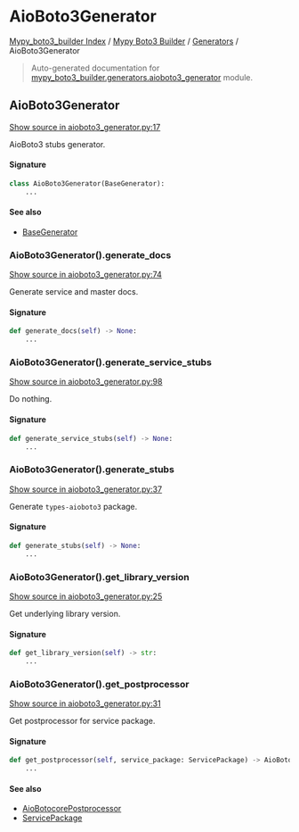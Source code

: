 # AioBoto3Generator

[Mypy_boto3_builder Index](../../README.md#mypy_boto3_builder-index) /
[Mypy Boto3 Builder](../index.md#mypy-boto3-builder) /
[Generators](./index.md#generators) /
AioBoto3Generator

> Auto-generated documentation for [mypy_boto3_builder.generators.aioboto3_generator](https://github.com/youtype/mypy_boto3_builder/blob/main/mypy_boto3_builder/generators/aioboto3_generator.py) module.

## AioBoto3Generator

[Show source in aioboto3_generator.py:17](https://github.com/youtype/mypy_boto3_builder/blob/main/mypy_boto3_builder/generators/aioboto3_generator.py#L17)

AioBoto3 stubs generator.

#### Signature

```python
class AioBoto3Generator(BaseGenerator):
    ...
```

#### See also

- [BaseGenerator](./base_generator.md#basegenerator)

### AioBoto3Generator().generate_docs

[Show source in aioboto3_generator.py:74](https://github.com/youtype/mypy_boto3_builder/blob/main/mypy_boto3_builder/generators/aioboto3_generator.py#L74)

Generate service and master docs.

#### Signature

```python
def generate_docs(self) -> None:
    ...
```

### AioBoto3Generator().generate_service_stubs

[Show source in aioboto3_generator.py:98](https://github.com/youtype/mypy_boto3_builder/blob/main/mypy_boto3_builder/generators/aioboto3_generator.py#L98)

Do nothing.

#### Signature

```python
def generate_service_stubs(self) -> None:
    ...
```

### AioBoto3Generator().generate_stubs

[Show source in aioboto3_generator.py:37](https://github.com/youtype/mypy_boto3_builder/blob/main/mypy_boto3_builder/generators/aioboto3_generator.py#L37)

Generate `types-aioboto3` package.

#### Signature

```python
def generate_stubs(self) -> None:
    ...
```

### AioBoto3Generator().get_library_version

[Show source in aioboto3_generator.py:25](https://github.com/youtype/mypy_boto3_builder/blob/main/mypy_boto3_builder/generators/aioboto3_generator.py#L25)

Get underlying library version.

#### Signature

```python
def get_library_version(self) -> str:
    ...
```

### AioBoto3Generator().get_postprocessor

[Show source in aioboto3_generator.py:31](https://github.com/youtype/mypy_boto3_builder/blob/main/mypy_boto3_builder/generators/aioboto3_generator.py#L31)

Get postprocessor for service package.

#### Signature

```python
def get_postprocessor(self, service_package: ServicePackage) -> AioBotocorePostprocessor:
    ...
```

#### See also

- [AioBotocorePostprocessor](../postprocessors/aiobotocore.md#aiobotocorepostprocessor)
- [ServicePackage](../structures/service_package.md#servicepackage)
